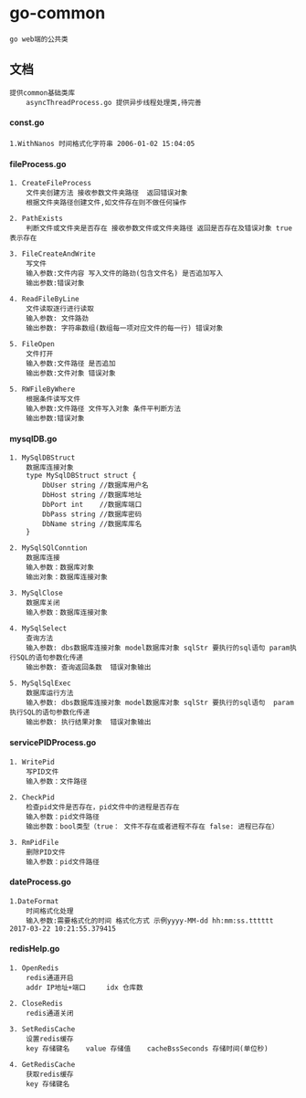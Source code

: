 # go-common
    go web端的公共类
    
## 文档
    
    提供common基础类库
        asyncThreadProcess.go 提供异步线程处理类,待完善
        
#### const.go
    1.WithNanos 时间格式化字符串 2006-01-02 15:04:05
        
#### fileProcess.go
    1. CreateFileProcess
        文件夹创建方法 接收参数文件夹路径  返回错误对象
        根据文件夹路径创建文件,如文件存在则不做任何操作
        
    2. PathExists
        判断文件或文件夹是否存在 接收参数文件或文件夹路径 返回是否存在及错误对象 true表示存在
    
    3. FileCreateAndWrite
        写文件
        输入参数:文件内容 写入文件的路劲(包含文件名) 是否追加写入
        输出参数:错误对象
        
    4. ReadFileByLine
        文件读取逐行进行读取
        输入参数: 文件路劲
        输出参数: 字符串数组(数组每一项对应文件的每一行) 错误对象
        
    5. FileOpen
        文件打开
        输入参数:文件路径 是否追加
        输出参数:文件对象 错误对象
        
    5. RWFileByWhere
        根据条件读写文件
        输入参数:文件路径 文件写入对象 条件平判断方法
        输出参数:错误对象
        
#### mysqlDB.go

    1. MySqlDBStruct
        数据库连接对象
        type MySqlDBStruct struct {
        	DbUser string //数据库用户名
        	DbHost string //数据库地址
        	DbPort int    //数据库端口
        	DbPass string //数据库密码
        	DbName string //数据库库名
        }
    
    2. MySqlSQlConntion
        数据库连接
        输入参数：数据库对象
        输出对象：数据库连接对象
        
    3. MySqlClose
        数据库关闭
        输入参数：数据库连接对象
        
    4. MySqlSelect
        查询方法
        输入参数: dbs数据库连接对象 model数据库对象 sqlStr 要执行的sql语句 param执行SQL的语句参数化传递
        输出参数: 查询返回条数  错误对象输出
        
    5. MySqlSqlExec
        数据库运行方法
        输入参数: dbs数据库连接对象 model数据库对象 sqlStr 要执行的sql语句  param执行SQL的语句参数化传递
        输出参数: 执行结果对象  错误对象输出
        
#### servicePIDProcess.go
    
    1. WritePid
        写PID文件
        输入参数：文件路径
        
    2. CheckPid
        检查pid文件是否存在，pid文件中的进程是否存在
        输入参数：pid文件路径
        输出参数：bool类型（true： 文件不存在或者进程不存在 false: 进程已存在）
        
    3. RmPidFile
        删除PID文件
        输入参数：pid文件路径
#### dateProcess.go

    1.DateFormat
        时间格式化处理
        输入参数:需要格式化的时间 格式化方式 示例yyyy-MM-dd hh:mm:ss.tttttt   2017-03-22 10:21:55.379415
        
#### redisHelp.go
    
    1. OpenRedis
        redis通道开启
        addr IP地址+端口     idx 仓库数  
        
    2. CloseRedis
        redis通道关闭
        
    3. SetRedisCache
        设置redis缓存
        key 存储键名    value 存储值    cacheBssSeconds 存储时间(单位秒)
        
    4. GetRedisCache
        获取redis缓存
        key 存储键名